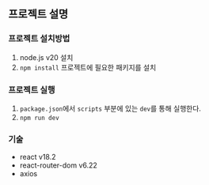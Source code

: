 ## 프로젝트 설명

### 프로젝트 설치방법

1. node.js v20 설치
2. `npm install` 프로젝트에 필요한 패키지를 설치

### 프로젝트 실행

1. `package.json`에서 `scripts` 부분에 있는 `dev`를 통해 실행한다.
2. `npm run dev`

### 기술

- react v18.2
- react-router-dom v6.22
- axios
